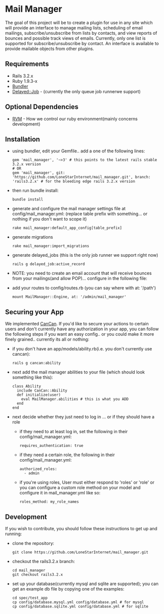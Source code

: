 Mail Manager
============

The goal of this project will be to create a plugin for use in any site which will provide an interface to manage mailing lists, scheduling of email mailings, subscribe/unsubscribe from lists by contacts, and view reports of bounces and possible track views of emails. Currently, only one list is supported for subscribe/unsubscribe by contact. An interface is available to provide mailable objects from other plugins.

Requirements
------------
* Rails 3.2.x
* Ruby 1.9.3-x
* [Bundler](http://bundler.io)
* [Delayed::Job](https://github.com/collectiveidea/delayed_job/) - (currently the only queue job runnerwe support)

Optional Dependencies
---------------------
* [RVM](http://rvm.io) - How we control our ruby environment(mainly concerns development)

Installation
------------
* using bundler, edit your Gemfile.. add a one of the following lines:

      gem 'mail_manager', '~>3' # this points to the latest rails stable 3.2.x version
      # OR 
      gem 'mail_manager', git: 'https://github.com/LoneStarInternet/mail_manager.git', branch: 'rails3.2.x' # for the bleeding edge rails 3.2.x version

* then run bundle install:

      bundle install

* generate and configure the mail manager settings file at config/mail_manager.yml: (replace table prefix with something... or nothing if you don't want to scope it)  

      rake mail_manager:default_app_config[table_prefix]

* generate migrations  

      rake mail_manager:import_migrations

* generate delayed_jobs (this is the only job runner we support right now)  
  
      rails g delayed_job:active_record

* NOTE: you need to create an email account that will receive bounces from your mailings(and allow POP)... configure in the following file:

* add your routes to config/routes.rb (you can say where with at: '/path')

      mount MailManager::Engine, at: '/admin/mail_manager'

Securing your App
-----------------
We implemented [CanCan](https://github.com/CanCanCommunity/cancancan). If you'd like to secure your actions to certain users and don't currently have any authorization in your app, you can follow the following steps if you want an easy config.. or you could make it more finely grained.. currently its all or nothing:

* if you don't have an app/models/ability.rb(i.e. you don't currently use cancan):

      rails g cancan:ability

* next add the mail manager abilities to your file (which should look something like this):

      class Ability
        include CanCan::Ability
        def initialize(user)
          eval MailManager.abilities # this is what you ADD
        end
      end

* next decide whether they just need to log in ... or if they should have a role

  * if they need to at least log in, set the following in their config/mail_manager.yml:

        requires_authentication: true

  * if they need a certain role, the following in their config/mail_manager.yml:

        authorized_roles:
          - admin

  * if you're using roles, User must either respond to 'roles' or 'role' or you can configure a custom role method on your model and configure it in mail_manager.yml like so:

        roles_method: my_role_names

Development
-----------
If you wish to contribute, you should follow these instructions to get up and running:

* clone the repository:

      git clone https://github.com/LoneStarInternet/mail_manager.git

* checkout the rails3.2.x branch:
  
      cd mail_manager
      git checkout rails3.2.x

* set up your database(currently mysql and sqlite are supported); you can get an example db file by copying one of the examples:

      cd spec/test_app
      cp config/database.mysql.yml config/database.yml # for mysql
      cp config/database.sqlite.yml config/database.yml # for sqlite




